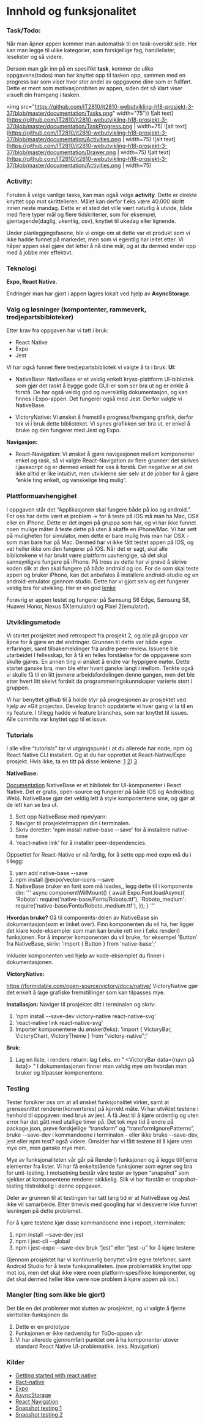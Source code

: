 # Innhold og funksjonalitet
### Task/Todo:
Når man åpner appen kommer man automatisk til en task-oversikt side. Her kan man legge til ulike kategorier, som forskjellige fag, handlelister, leselister og så videre.

Dersom man går inn på en spesifikt **task**, kommer de ulike oppgavene(todos) man har knyttet opp til tasken opp, sammen med en progress bar som viser hvor stor andel av oppgavene dine som er fullført. Dette er ment som motivasjonsbiten av appen, siden det så klart viser visuelt din framgang i tasken.

<img src="https://github.com/IT2810/it2810-webutvikling-h18-prosjekt-3-37/blob/master/documentation/Tasks.png" width="75"))
![alt text](https://github.com/IT2810/it2810-webutvikling-h18-prosjekt-3-37/blob/master/documentation/TaskProgress.png | width=75)
![alt text](https://github.com/IT2810/it2810-webutvikling-h18-prosjekt-3-37/blob/master/documentation/Activities.png | width=75)
![alt text](https://github.com/IT2810/it2810-webutvikling-h18-prosjekt-3-37/blob/master/documentation/Drawer.png | width=75)
![alt text](https://github.com/IT2810/it2810-webutvikling-h18-prosjekt-3-37/blob/master/documentation/Activities.png | width=75)


### Activity:
Foruten å velge vanlige tasks, kan man også velge **activity**. Dette er direkte knyttet opp mot skrittelleren. Målet kan derfor f.eks være 40.000 skritt innen neste mandag. Dette er et sted det ville vært naturlig å utvide, både med flere typer mål og flere tidskriterier, som for eksempel, gjentagende(daglig, ukentlig, osv), knyttet til ukedag eller lignende.



 
Under planleggingsfasene, ble vi enige om at dette var et produkt som vi ikke hadde funnet på markedet, men som vi egentlig har leitet etter. Vi håper appen skal gjøre det letter å nå dine mål, og at du dermed ender opp med å jobbe mer effektivt.


### Teknologi
**Expo, React Native.**
 
Endringer man har gjort i appen lagres lokalt ved hjelp av **AsyncStorage**.

### Valg og løsninger (kompontenter, rammeverk, tredjepartsbibloteker)
Etter krav fra oppgaven har vi tatt i bruk:
- React Native
- Expo
- Jest

Vi har også funnet flere tredjepartsbibliotek vi valgte å ta i bruk:
**UI:**
- NativeBase:
NativeBase er et veldig enkelt kryss-plattform UI-bibliotek som gjør det raskt å bygge gode GUI-er som ser bra ut og er enkle å forstå. De har også veldig god og oversiktlig dokumentasjon, og kan finnes i Expo-appen. Det fungerer også med Jest. Derfor valgte vi NativeBase.

- VictoryNative:
Vi ønsket å fremstille progress/fremgang grafisk, derfor tok vi i bruk dette biblioteket. Vi synes grafikken ser bra ut, er enkel å bruke og den fungerer med Jest og Expo.

**Navigasjon:**
- React-Navigation:
Vi ønsket å gjøre navigasjonen mellom komponenter enkel og rask, så vi valgte React-Navigation av flere grunner: det skrives i javascript og er dermed enkelt for oss å forstå. Det negative er at det ikke alltid er like intuitivt, men utviklerne sier selv at de jobber for å gjøre “enkle ting enkelt, og vanskelige ting mulig”.


### Plattformuavhengighet
I oppgaven står det “Applikasjonen skal fungere både på ios og android.”. For oss har dette vært et problem -> for å teste på IOS må man ha Mac, OSX eller en iPhone. Dette er det ingen på gruppa som har, og vi har ikke funnet noen mulige måter å teste dette på uten å skaffe en iPhone/Mac. Vi har sett på muligheten for simulator, men dette er bare mulig hvis man har OSX - som man bare har på Mac. Dermed har vi ikke fått testet appen på IOS, og vet heller ikke om den fungerer på IOS. Når det er sagt, skal alle bibliotekene vi har brukt være plattform uavhengige, så det skal sannsynligvis fungere på iPhone.
På tross av dette har vi prøvd å skrive koden slik at den skal fungere på både android og ios.
For de som skal teste appen og bruker iPhone, kan det anbefales å installere android-studio og en android-emulator gjennom studio. Dette har vi gjort selv og det fungerer veldig bra for utvikling. Her er en god [lenke](https://developer.android.com/studio/run/emulator)

Forøvrig er appen testet og fungerer på Samsung S6 Edge, Samsung S8, Huawei Honor, Nexus 5X(emulator) og Pixel 2(emulator).

### Utviklingsmetode
Vi startet prosjektet med retrospect fra prosjekt 2, og alle på gruppa var åpne for å gjøre en del endringer. Grunnen til dette var både egne erfaringer, samt tilbakemeldinger fra andre peer-review. Issuene ble utarbeidet I fellesskap, for å få en felles forståelse for de oppgavene som skulle gjøres.
En annen ting vi ønsket å endre var hyppigere møter. Dette startet ganske bra, men ble etter hvert ganske langt i mellom. Tenkte også vi skulle få til en litt jevnere arbeidsfordelingen denne gangen, men det ble etter hvert litt skeivt fordelt da programmeringskunnskaper varierte stort i gruppen.
 
Vi har benyttet github til å holde styr på progresjonen av prosjektet ved hjelp av «Git projects». Develop branch oppdaterte vi hver gang vi la til en ny feature. I tillegg hadde vi feature branches, som var knyttet til issues. Alle commits var knyttet opp til et issue.
 
### Tutorials
I alle våre “tutorials” tar vi utgangspunkt i at du allerede har node, npm og React Native CLI installert. Og at du har opprettet et React-Native/Expo prosjekt. Hvis ikke, ta en titt på disse lenkene:
[1](https://facebook.github.io/react-native/docs/getting-started.html)
[2](https://www.npmjs.com/))
[3](https://nodejs.org/en/)

**NativeBase:**

[Documentation](https://docs.nativebase.io/docs/GetStarted.html)
NativeBase er et bibliotek for UI-komponenter i React Native. Det er gratis, open-source og fungerer på både IOS og Android(og Web). NativeBase gjør det veldig lett å style komponentene sine, og gjør at de lett kan se bra ut.

1. Sett opp NativeBase med npm/yarn:
2. Naviger til prosjektetmappen din i terminalen. 
3. Skriv deretter: 'npm install native-base --save' for å installere native-base
4. 'react-native link' for å installer peer-dependencies.

Oppsettet for React-Native er nå ferdig, for å sette opp med expo må du i tillegg:
1. yarn add native-base --save
2. npm install @expo/vector-icons --save
3. NativeBase bruker en font som må loades,, legg dette til i komponente din:
'''
async componentWillMount() {
  await Expo.Font.loadAsync({
    \'Roboto\': require(\'native-base/Fonts/Roboto.ttf\'),
    \'Roboto_medium\': require(\'native-base/Fonts/Roboto_medium.ttf\'),
  });
}
'''

**Hvordan bruke?**
Gå til components-delen av NativeBase sin dokumentasjon(som er linket over). Finn komponenten du vil ha, her ligger det klare kode-eksempler som man kan bruke rett inn i f.eks render() funksjonen.
For å importer komponenten du vil bruke, for eksempel 'Button' fra NativeBase, skriv:
'import { Button } from \'native-base\';'

Inkluder komponenten ved hjelp av kode-eksemplet du finner i dokumentasjonen.

**VictoryNative:**

https://formidable.com/open-source/victory/docs/native/
VictoryNative gjør det enkelt å lage grafiske fremstillinger som kan tilpasses mye.

**Installasjon:**
Naviger til prosjektet ditt i terminalen og skriv:
1. 'npm install --save-dev victory-native react-native-svg'
2. 'react-native link react-native-svg'
3. Importer komponentene du ønsker(feks): 'import { VictoryBar, VictoryChart, VictoryTheme } from "victory-native";'

**Bruk:**
1. Lag en liste, i renders return: lag f.eks. en 
"<VictoryChart>
   <VictoryBar data={navn på lista}>
</VictoryChart>"
I dokumentasjonen finner man veldig mye om hvordan man bruker og tilpasser komponentene.

### Testing
Tester forsikrer oss om at all ønsket funksjonalitet virker, samt at grensesnittet renderer(konverteres) på korrekt måte. Vi har utviklet testene i henhold til oppgaven: med bruk av jest. Å få Jest til å kjøre ordentlig og uten error har det gått med utallige timer på. Det tok mye tid å endre på package.json, prøve forskjellige “transform” og “transformIgnorePatterns”, bruke --save-dev i kommandoene i terminalen - eller ikke bruke --save-dev, jest eller npm test? også videre. Omsider har vi fått testene til å kjøre uten mye om, men ganske mye men.

Mye av funksjonaliteten vår går på Render() funksjonen og å legge til/fjerne elementer fra lister. Vi har få enkeltstående funksjoner som egner seg bra for unit-testing. I motsetning består våre tester av typen “snapshot” som sjekker at komponentene renderer skikkelig. Slik vi har forstått er snapshot-testing tilstrekkelig i denne oppgaven.

Deler av grunnen til at testingen har tatt lang tid er at NativeBase og Jest ikke vil samarbeide. Etter timevis med googling har vi dessverre ikke funnet løsningen på dette problemet. 

For å kjøre testene kjør disse kommandoene inne i repoet, i terminalen:

1. npm install --save-dev jest
2. npm i jest-cli --global
3. npm i jest-expo --save-dev
bruk “jest” eller “jest -u” for å kjøre testene

Gjennom prosjektet har vi kontinuerlig benyttet våre egne telefoner, samt Android Studio for å teste funksjonaliteten. (noe problematikk knyttet opp mot ios, men det skal ikke være noen platform-spesifikke komponenter, og det skal dermed heller ikke være noe problem å kjøre appen på ios.) 


### Mangler (ting som ikke ble gjort)
Det ble en del problemer mot slutten av prosjektet, og vi valgte å fjerne skritteller-funksjonen da 
1) Dette er en prototype 
2) Funksjonen er ikke nødvendig for ToDo-appen vår 
3) Vi har allerede gjennomført punktet om å ha komponenter utover standard React Native UI-problematikk. (eks. Navigation)


### Kilder
- [Getting started with react native](https://www.safaribooksonline.com/library/view/getting-started-with/9781785885181/ch01.html)
- [Ract-native](https://facebook.github.io/react-native/)
- [Expo](https://expo.io/)
- [AsyncStorage](https://facebook.github.io/react-native/docs/asyncstorage.html)
- [React Navigation](https://reactnavigation.org/docs/en/getting-started.html) 
- [Snapshot testing 1](https://jestjs.io/docs/en/snapshot-testing)
- [Snapshot testing 2](https://scotch.io/tutorials/writing-snapshot-tests-for-react-components-with-jest)
 

